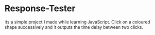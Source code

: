# Response-Tester

Its a simple project I made while learning JavaScript.
Click on a coloured shape successively and it outputs the time delay between two clicks.
